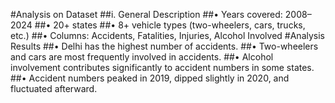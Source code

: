 #Analysis on Dataset
##i. General Description
##•	Years covered: 2008–2024
##•	20+ states
##•	8+ vehicle types (two-wheelers, cars, trucks, etc.)
##•	Columns: Accidents, Fatalities, Injuries, Alcohol Involved
 #Analysis Results
##•	Delhi has the highest number of accidents.
##•	Two-wheelers and cars are most frequently involved in accidents.
##•	Alcohol involvement contributes significantly to accident numbers in some states.
##•	Accident numbers peaked in 2019, dipped slightly in 2020, and fluctuated afterward.


 




